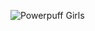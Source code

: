 ![Powerpuff Girls](https://www.yayomg.com/wp-content/uploads/2016/04/yayomg-powerpuff-girls-bestie-quiz.jpg)
